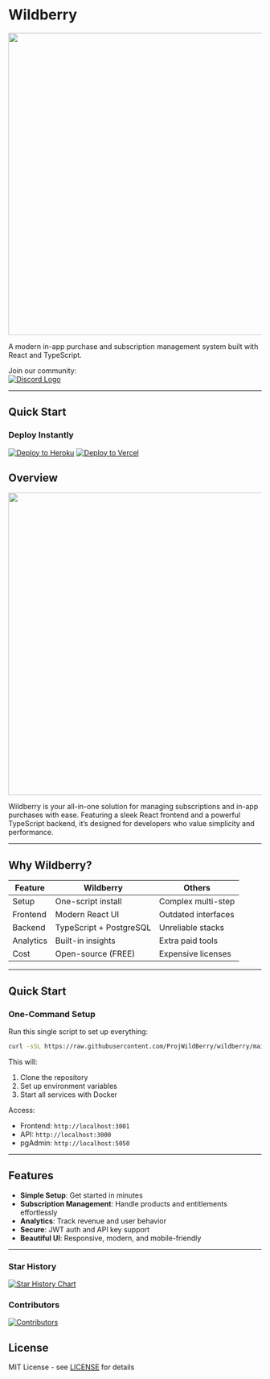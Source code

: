 # Wildberry


<img src="https://i.imgur.com/Hdt9TXr.png" width="600">

A modern in-app purchase and subscription management system built with React and TypeScript.

Join our community:  
<a href="https://discord.gg/TfXNmjN54b"><img src="https://img.icons8.com/color/24/000000/discord-logo.png" alt="Discord Logo" /></a>

---
## Quick Start


### Deploy Instantly
[![Deploy to Heroku](https://www.herokucdn.com/deploy/button.svg)](https://heroku.com/deploy?template=https://github.com/ProjWildBerry/wildberry)
[![Deploy to Vercel](https://vercel.com/button)](https://vercel.com/import/git?s=https://github.com/ProjWildBerry/wildberry)

## Overview

<img src="front-end/Dashboard.png" width="600">

Wildberry is your all-in-one solution for managing subscriptions and in-app purchases with ease. Featuring a sleek React frontend and a powerful TypeScript backend, it’s designed for developers who value simplicity and performance.

---

## Why Wildberry?

| **Feature**          | **Wildberry**          | **Others**            |
|----------------------|-----------------------|-----------------------|
| Setup                | One-script install    | Complex multi-step    |
| Frontend             | Modern React UI       | Outdated interfaces   |
| Backend              | TypeScript + PostgreSQL | Unreliable stacks    |
| Analytics            | Built-in insights     | Extra paid tools      |
| Cost                 | Open-source (FREE)    | Expensive licenses    |

---

## Quick Start

### One-Command Setup
Run this single script to set up everything:

```bash
curl -sSL https://raw.githubusercontent.com/ProjWildBerry/wildberry/main/setup.sh | bash
```

This will:
1. Clone the repository
2. Set up environment variables
3. Start all services with Docker

Access:
- Frontend: `http://localhost:3001`
- API: `http://localhost:3000`
- pgAdmin: `http://localhost:5050`

---

## Features

- **Simple Setup**: Get started in minutes
- **Subscription Management**: Handle products and entitlements effortlessly
- **Analytics**: Track revenue and user behavior
- **Secure**: JWT auth and API key support
- **Beautiful UI**: Responsive, modern, and mobile-friendly

---

### Star History
[![Star History Chart](https://api.star-history.com/svg?repos=ProjWildBerry/wildberry&type=Date)](https://www.star-history.com/#ProjWildBerry/wildberry&Date)

### Contributors
[![Contributors](https://img.shields.io/github/contributors/ProjWildBerry/wildberry?style=flat-square)](https://github.com/ProjWildBerry/wildberry/graphs/contributors)

## License

MIT License - see [LICENSE](./LICENSE) for details

